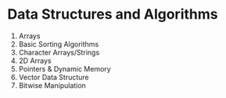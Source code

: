 # Data Structures and Algorithms

01. Arrays
02. Basic Sorting Algorithms
03. Character Arrays/Strings
04. 2D Arrays
05. Pointers & Dynamic Memory
06. Vector Data Structure
07. Bitwise Manipulation